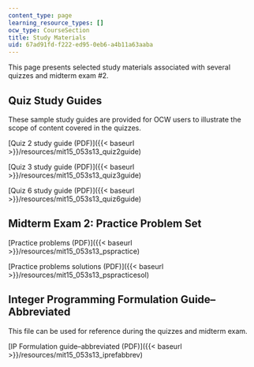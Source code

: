 ```yaml
---
content_type: page
learning_resource_types: []
ocw_type: CourseSection
title: Study Materials
uid: 67ad91fd-f222-ed95-0eb6-a4b11a63aaba
---
```


This page presents selected study materials associated with several quizzes and midterm exam #2.

Quiz Study Guides
-----------------

These sample study guides are provided for OCW users to illustrate the scope of content covered in the quizzes.

[Quiz 2 study guide (PDF)]({{< baseurl >}}/resources/mit15_053s13_quiz2guide)

[Quiz 3 study guide (PDF)]({{< baseurl >}}/resources/mit15_053s13_quiz3guide)

[Quiz 6 study guide (PDF)]({{< baseurl >}}/resources/mit15_053s13_quiz6guide)

Midterm Exam 2: Practice Problem Set
------------------------------------

[Practice problems (PDF)]({{< baseurl >}}/resources/mit15_053s13_pspractice)

[Practice problems solutions (PDF)]({{< baseurl >}}/resources/mit15_053s13_pspracticesol)

Integer Programming Formulation Guide–Abbreviated
-------------------------------------------------

This file can be used for reference during the quizzes and midterm exam.

[IP Formulation guide–abbreviated (PDF)]({{< baseurl >}}/resources/mit15_053s13_iprefabbrev)